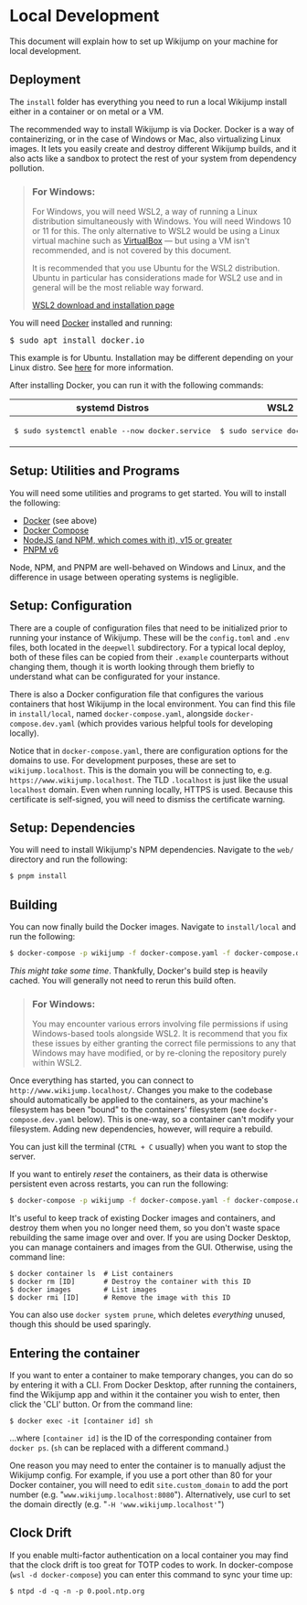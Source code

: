 # Local Development

This document will explain how to set up Wikijump on your machine for local development.

## Deployment

The `install` folder has everything you need to run a local Wikijump install either in a container or on metal or a VM.

The recommended way to install Wikijump is via Docker. Docker is a way of containerizing, or in the case of Windows or Mac, also virtualizing Linux images. It lets you easily create and destroy different Wikijump builds, and it also acts like a sandbox to protect the rest of your system from dependency pollution. 

> ### For Windows:
>
> For Windows, you will need WSL2, a way of running a Linux distribution simultaneously with Windows. You will need Windows 10 or 11 for this. The only alternative to WSL2 would be using a Linux virtual machine such as [VirtualBox](https://www.virtualbox.org/) — but using a VM isn't recommended, and is not covered by this document.
>
> It is recommended that you use Ubuntu for the WSL2 distribution. Ubuntu in particular has considerations made for WSL2 use and in general will be the most reliable way forward.
>
> [WSL2 download and installation page](https://learn.microsoft.com/en-us/windows/wsl/install)

You will need [Docker](https://www.docker.com/) installed and running:

<pre>$ sudo apt install docker.io</pre>

This example is for Ubuntu. Installation may be different depending on your Linux distro. See [here](https://docs.docker.com/desktop/install/linux-install/) for more information.

After installing Docker, you can run it with the following commands:

<table>
<thead><tr><th>systemd Distros</th><th>WSL2</th></tr></thead>
<tbody valign="top">
<td><p><pre>$ sudo systemctl enable --now docker.service</pre></p></td>
<td><p><pre>$ sudo service docker start</pre></p></td>
</tbody>
</table>

## Setup: Utilities and Programs

You will need some utilities and programs to get started. You will to install the following:

- [Docker](https://www.docker.com/get-started) (see above)
- [Docker Compose](https://docs.docker.com/compose/)
- [NodeJS (and NPM, which comes with it), v15 or greater](https://nodejs.org/en/)
- [PNPM v6](https://pnpm.io/installation)

Node, NPM, and PNPM are well-behaved on Windows and Linux, and the difference in usage between operating systems is negligible.

## Setup: Configuration

There are a couple of configuration files that need to be initialized prior to running your instance of Wikijump. These will be the `config.toml` and `.env` files, both located in the `deepwell` subdirectory. For a typical local deploy, both of these files can be copied from their `.example` counterparts without changing them, though it is worth looking through them briefly to understand what can be configurated for your instance.

There is also a Docker configuration file that configures the various containers that host Wikijump in the local environment. You can find this file in `install/local`, named `docker-compose.yaml`, alongside `docker-compose.dev.yaml` (which provides various helpful tools for developing locally).

Notice that in `docker-compose.yaml`, there are configuration options for the domains to use. For development purposes, these are set to `wikijump.localhost`. This is the domain you will be connecting to, e.g. `https://www.wikijump.localhost`. The TLD `.localhost` is just like the usual `localhost` domain. Even when running locally, HTTPS is used. Because this certificate is self-signed, you will need to dismiss the certificate warning.

## Setup: Dependencies

You will need to install Wikijump's NPM dependencies. Navigate to the `web/` directory and run the following:

```sh
$ pnpm install
```

## Building

You can now finally build the Docker images. Navigate to `install/local` and run the following:

```sh
$ docker-compose -p wikijump -f docker-compose.yaml -f docker-compose.dev.yaml up
```

_This might take some time_. Thankfully, Docker's build step is heavily cached. You will generally not need to rerun this build often.

> ### For Windows:
>
> You may encounter various errors involving file permissions if using Windows-based tools alongside WSL2. It is recommend that you fix these issues by either granting the correct file permissions to any that Windows may have modified, or by re-cloning the repository purely within WSL2.

Once everything has started, you can connect to `http://www.wikijump.localhost/`. Changes you make to the codebase should automatically be applied to the containers, as your machine's filesystem has been "bound" to the containers' filesystem (see `docker-compose.dev.yaml` below). This is one-way, so a container can't modify your filesystem. Adding new dependencies, however, will require a rebuild.

You can just kill the terminal (`CTRL + C` usually) when you want to stop the server.

If you want to entirely _reset_ the containers, as their data is otherwise persistent even across restarts, you can run the following:

```sh
$ docker-compose -p wikijump -f docker-compose.yaml -f docker-compose.dev.yaml down
```

It's useful to keep track of existing Docker images and containers, and destroy them when you no longer need them, so you don't waste space rebuilding the same image over and over. If you are using Docker Desktop, you can manage containers and images from the GUI. Otherwise, using the command line:

```
$ docker container ls  # List containers
$ docker rm [ID]       # Destroy the container with this ID
$ docker images        # List images
$ docker rmi [ID]      # Remove the image with this ID
```

You can also use `docker system prune`, which deletes *everything* unused, though this should be used sparingly.

## Entering the container

If you want to enter a container to make temporary changes, you can do so by entering it with a CLI. From Docker Desktop, after running the containers, find the Wikijump app and within it the container you wish to enter, then click the 'CLI' button. Or from the command line:

```
$ docker exec -it [container id] sh
```

...where `[container id]` is the ID of the corresponding container from `docker ps`. (`sh` can be replaced with a different command.)

One reason you may need to enter the container is to manually adjust the Wikijump config. For example, if you use a port other than 80 for your Docker container, you will need to edit `site.custom_domain` to add the port number (e.g. "`www.wikijump.localhost:8080`"). Alternatively, use curl to set the domain directly (e.g. "`-H 'www.wikijump.localhost'`")

## Clock Drift

If you enable multi-factor authentication on a local container you may find that
the clock drift is too great for TOTP codes to work. In docker-compose (`wsl -d docker-compose`)
you can enter this command to sync your time up:

```
$ ntpd -d -q -n -p 0.pool.ntp.org
```
